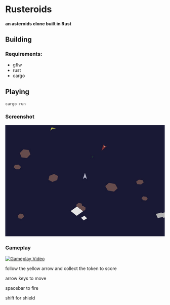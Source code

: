 # Rusteroids
#### an asteroids clone built in Rust

## Building
### Requirements:
- gflw
- rust
- cargo

## Playing
    cargo run

### Screenshot
![Screenshot](screenshot.jpg)

### Gameplay
[![Gameplay Video](http://img.youtube.com/vi/Jb8oIn0ot6w/0.jpg)](http://www.youtube.com/watch?v=Jb8oIn0ot6w)

follow the yellow arrow and collect the token to score

arrow keys to move

spacebar to fire

shift for shield